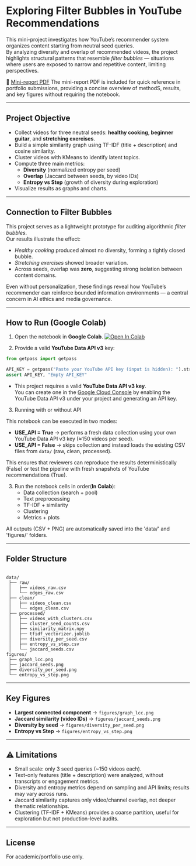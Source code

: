 # Exploring Filter Bubbles in YouTube Recommendations

This mini-project investigates how YouTube’s recommender system organizes content starting from neutral seed queries.  
By analyzing diversity and overlap of recommended videos, the project highlights structural patterns that resemble *filter bubbles* — situations where users are exposed to narrow and repetitive content, limiting perspectives.

📄 [Mini-report PDF](Mini-Report_YouTube_Seed_Analysis.pdf)
The mini-report PDF is included for quick reference in portfolio submissions, providing a concise overview of methodS, results, and key figures without requiring the notebook.

---

## Project Objective
- Collect videos for three neutral seeds: **healthy cooking**, **beginner guitar**, and **stretching exercises**.
- Build a simple similarity graph using TF-IDF (title + description) and cosine similarity.
- Cluster videos with KMeans to identify latent topics.
- Compute three main metrics:
  - **Diversity** (normalized entropy per seed)
  - **Overlap** (Jaccard between seeds, by video IDs)
  - **Entropy vs Step** (growth of diversity during exploration)
- Visualize results as graphs and charts.

---

## Connection to Filter Bubbles
This project serves as a lightweight prototype for auditing algorithmic *filter bubbles*.  
Our results illustrate the effect:
- *Healthy cooking* produced almost no diversity, forming a tightly closed bubble.  
- *Stretching exercises* showed broader variation.  
- Across seeds, overlap was **zero**, suggesting strong isolation between content domains.  

Even without personalization, these findings reveal how YouTube’s recommender can reinforce bounded information environments — a central concern in AI ethics and media governance.

---

## How to Run (Google Colab)

1. Open the notebook in **Google Colab**. [![Open In Colab](https://colab.research.google.com/assets/colab-badge.svg)](https://colab.research.google.com/github/Jaderfonseca/youtube-filter-bubbles/blob/main/pipeline_clean.ipynb)

2. Provide a valid **YouTube Data API v3** key:
```python
from getpass import getpass

API_KEY = getpass("Paste your YouTube API key (input is hidden): ").strip()
assert API_KEY, "Empty API_KEY"
```
- This project requires a valid **YouTube Data API v3 key**.  
You can create one in the [Google Cloud Console](https://console.cloud.google.com/) by enabling the YouTube Data API v3 under your project and generating an API key.

3. Running with or without API

This notebook can be executed in two modes:

- **USE_API = True** → performs a fresh data collection using your own YouTube Data API v3 key (≈150 videos per seed).  
- **USE_API = False** → skips collection and instead loads the existing CSV files from `data/` (raw, clean, processed).  

This ensures that reviewers can reproduce the results deterministically (False) or test the pipeline with fresh snapshots of YouTube recommendations (True).

3. Run the notebook cells in order(**In Colab**):
   - Data collection (search + pool)
   - Text preprocessing
   - TF-IDF + similarity
   - Clustering
   - Metrics + plots  

All outputs (CSV + PNG) are automatically saved into the 'data/' and 'figures/' folders.

---

## Folder Structure
```

data/
 ├── raw/
 │   ├── videos_raw.csv
 │   └── edges_raw.csv
 ├── clean/
 │   ├── videos_clean.csv
 │   └── edges_clean.csv
 ├── processed/
 │   ├── videos_with_clusters.csv
 │   ├── cluster_seed_counts.csv
 │   ├── similarity_matrix.npy
 │   ├── tfidf_vectorizer.joblib
 │   ├── diversity_per_seed.csv
 │   ├── entropy_vs_step.csv
 │   └── jaccard_seeds.csv
figures/
 ├── graph_lcc.png
 ├── jaccard_seeds.png
 ├── diversity_per_seed.png
 └── entropy_vs_step.png
```

---

## Key Figures

- **Largest connected component** → `figures/graph_lcc.png`  
- **Jaccard similarity (video IDs)** → `figures/jaccard_seeds.png`  
- **Diversity by seed** → `figures/diversity_per_seed.png`  
- **Entropy vs Step** → `figures/entropy_vs_step.png`  

---

## ⚠️ Limitations

- Small scale: only 3 seed queries (~150 videos each).  
- Text-only features (title + description) were analyzed, without transcripts or engagement metrics.  
- Diversity and entropy metrics depend on sampling and API limits; results may vary across runs.  
- Jaccard similarity captures only video/channel overlap, not deeper thematic relationships.  
- Clustering (TF-IDF + KMeans) provides a coarse partition, useful for exploration but not production-level audits.  

---

## License
For academic/portfolio use only.
